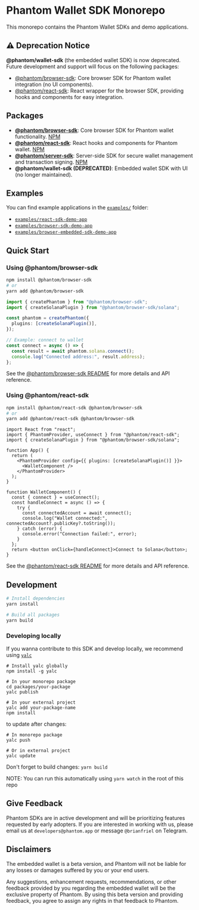 # Phantom Wallet SDK Monorepo

This monorepo contains the Phantom Wallet SDKs and demo applications.

## ⚠️ Deprecation Notice

**@phantom/wallet-sdk** (the embedded wallet SDK) is now deprecated. Future development and support will focus on the following packages:

- [@phantom/browser-sdk](https://www.npmjs.com/package/@phantom/browser-sdk): Core browser SDK for Phantom wallet integration (no UI components).
- [@phantom/react-sdk](https://www.npmjs.com/package/@phantom/react-sdk): React wrapper for the browser SDK, providing hooks and components for easy integration.

## Packages

- **[@phantom/browser-sdk](./packages/browser-sdk/README.md)**: Core browser SDK for Phantom wallet functionality. [NPM](https://www.npmjs.com/package/@phantom/browser-sdk)
- **[@phantom/react-sdk](./packages/react-sdk/README.md)**: React hooks and components for Phantom wallet. [NPM](https://www.npmjs.com/package/@phantom/react-sdk)
- **[@phantom/server-sdk](./packages/server-sdk/README.md)**: Server-side SDK for secure wallet management and transaction signing. [NPM](https://www.npmjs.com/package/@phantom/server-sdk)
- **@phantom/wallet-sdk (DEPRECATED)**: Embedded wallet SDK with UI (no longer maintained).

## Examples

You can find example applications in the [`examples/`](./examples) folder:

- [`examples/react-sdk-demo-app`](./examples/react-sdk-demo-app)
- [`examples/browser-sdk-demo-app`](./examples/browser-sdk-demo-app)
- [`examples/browser-embedded-sdk-demo-app`](./examples/browser-embedded-sdk-demo-app)

## Quick Start

### Using @phantom/browser-sdk

```bash
npm install @phantom/browser-sdk
# or
yarn add @phantom/browser-sdk
```

```typescript
import { createPhantom } from "@phantom/browser-sdk";
import { createSolanaPlugin } from "@phantom/browser-sdk/solana";

const phantom = createPhantom({
  plugins: [createSolanaPlugin()],
});

// Example: connect to wallet
const connect = async () => {
  const result = await phantom.solana.connect();
  console.log("Connected address:", result.address);
};
```

See the [@phantom/browser-sdk README](./packages/browser-sdk/README.md) for more details and API reference.

### Using @phantom/react-sdk

```bash
npm install @phantom/react-sdk @phantom/browser-sdk
# or
yarn add @phantom/react-sdk @phantom/browser-sdk
```

```tsx
import React from "react";
import { PhantomProvider, useConnect } from "@phantom/react-sdk";
import { createSolanaPlugin } from "@phantom/browser-sdk/solana";

function App() {
  return (
    <PhantomProvider config={{ plugins: [createSolanaPlugin()] }}>
      <WalletComponent />
    </PhantomProvider>
  );
}

function WalletComponent() {
  const { connect } = useConnect();
  const handleConnect = async () => {
    try {
      const connectedAccount = await connect();
      console.log("Wallet connected:", connectedAccount?.publicKey?.toString());
    } catch (error) {
      console.error("Connection failed:", error);
    }
  };
  return <button onClick={handleConnect}>Connect to Solana</button>;
}
```

See the [@phantom/react-sdk README](./packages/react-sdk/README.md) for more details and API reference.

## Development

```bash
# Install dependencies
yarn install

# Build all packages
yarn build
```

### Developing locally

If you wanna contribute to this SDK and develop locally, we recommend using [`yalc`](https://github.com/wclr/yalc)

```
# Install yalc globally
npm install -g yalc

# In your monorepo package
cd packages/your-package
yalc publish

# In your external project
yalc add your-package-name
npm install
```

to update after changes:

```
# In monorepo package
yalc push

# Or in external project
yalc update
```

Don't forget to build changes: `yarn build`

NOTE: You can run this automatically using `yarn watch` in the root of this repo

## Give Feedback

Phantom SDKs are in active development and will be prioritizing features requested by early adopters. If you are interested in working with us, please email us at `developers@phantom.app` or message `@brianfriel` on Telegram.

## Disclaimers

The embedded wallet is a beta version, and Phantom will not be liable for any losses or damages suffered by you or your end users.

Any suggestions, enhancement requests, recommendations, or other feedback provided by you regarding the embedded wallet will be the exclusive property of Phantom. By using this beta version and providing feedback, you agree to assign any rights in that feedback to Phantom.
